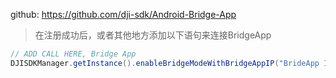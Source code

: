 github: https://github.com/dji-sdk/Android-Bridge-App
>在注册成功后，或者其他地方添加以下语句来连接BridgeApp
```java
// ADD CALL HERE, Bridge App
DJISDKManager.getInstance().enableBridgeModeWithBridgeAppIP("BrideApp IP");
```
